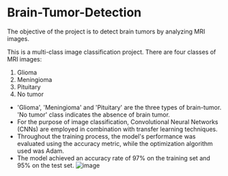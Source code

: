# Brain-Tumor-Detection
The objective of the project is to detect brain tumors by analyzing MRI images.


This is a multi-class image classification project. There are four classes of MRI images:
1. Glioma
2. Meningioma
3. Pituitary
4. No tumor

- 'Glioma', 'Meningioma' and 'Pituitary' are the three types of brain-tumor. 'No tumor' class indicates the absence of brain tumor. 
- For the purpose of image classification, Convolutional Neural Networks (CNNs) are employed in combination with transfer learning techniques.
- Throughout the training process, the model's performance was evaluated using the accuracy metric, while the optimization algorithm used was Adam.
- The model achieved an accuracy rate of 97% on the training set and 95% on the test set.
![image](https://user-images.githubusercontent.com/50552613/223707552-bff2e2e7-068e-4290-bebd-527123ef7e13.png)



